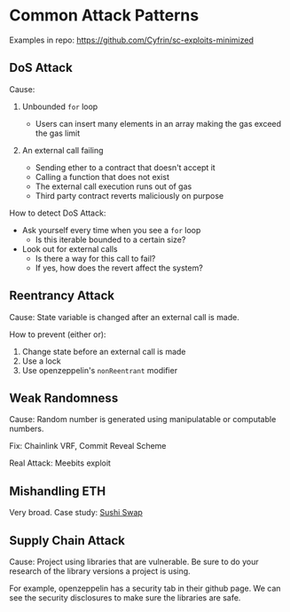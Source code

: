 # Common Attack Patterns

Examples in repo: https://github.com/Cyfrin/sc-exploits-minimized

## DoS Attack

Cause:
1. Unbounded `for` loop
    - Users can insert many elements in an array making the gas exceed the gas limit

2. An external call failing
    - Sending ether to a contract that doesn't accept it
    - Calling a function that does not exist
    - The external call execution runs out of gas
    - Third party contract reverts maliciously on purpose

How to detect DoS Attack:

- Ask yourself every time when you see a `for` loop
    - Is this iterable bounded to a certain size?
- Look out for external calls
    - Is there a way for this call to fail?
    - If yes, how does the revert affect the system?

## Reentrancy Attack

Cause: State variable is changed after an external call is made.

How to prevent (either or): 

1. Change state before an external call is made
2. Use a lock
3. Use openzeppelin's `nonReentrant` modifier

## Weak Randomness

Cause: Random number is generated using manipulatable or computable numbers.

Fix: Chainlink VRF, Commit Reveal Scheme

Real Attack: Meebits exploit

## Mishandling ETH

Very broad. Case study: [Sushi Swap](https://samczsun.com/two-rights-might-make-a-wrong/)

## Supply Chain Attack

Cause: Project using libraries that are vulnerable. Be sure to do your research of the library versions a project is using.

For example, openzeppelin has a security tab in their github page. We can see the security disclosures to make sure the libraries are safe.


